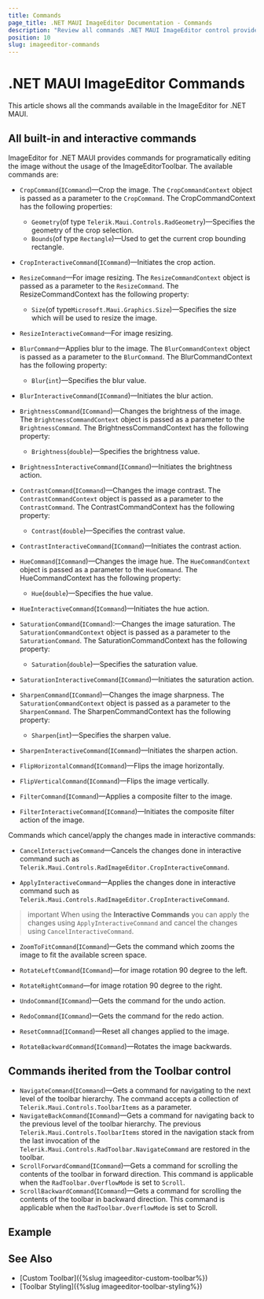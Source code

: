 ```yaml
---
title: Commands
page_title: .NET MAUI ImageEditor Documentation - Commands
description: "Review all commands .NET MAUI ImageEditor control provides like hue, rotate, crop, saturation, brightness and more."
position: 10
slug: imageeditor-commands
---
```


# .NET MAUI ImageEditor Commands

This article shows all the commands available in the ImageEditor for .NET MAUI. 

## All built-in and interactive commands

ImageEditor for .NET MAUI provides commands for programatically editing the image without the usage of the ImageEditorToolbar. The available commands are:

* `CropCommand`(`ICommand`)&mdash;Crop the image.
The `CropCommandContext` object is passed as a parameter to the `CropCommand`. The CropCommandContext has the following properties:
	* `Geometry`(of type `Telerik.Maui.Controls.RadGeometry`)&mdash;Specifies the geometry of the crop selection.
	* `Bounds`(of type `Rectangle`)&mdash;Used to get the current crop bounding rectangle.

* `CropInteractiveCommand`(`ICommand`)&mdash;Initiates the crop action.

* `ResizeCommand`&mdash;For image resizing. 
The `ResizeCommandContext` object is passed as a parameter to the `ResizeCommand`. The ResizeCommandContext has the following property:
	* `Size`(of type`Microsoft.Maui.Graphics.Size`)&mdash;Specifies the size which will be used to resize the image.

* `ResizeInteractiveCommand`&mdash;For image resizing. 

* `BlurCommand`&mdash;Applies blur to the image.
The `BlurCommandContext` object is passed as a parameter to the `BlurCommand`. The BlurCommandContext has the following property:
	* `Blur`(`int`)&mdash;Specifies the blur value.

* `BlurInteractiveCommand`(`ICommand`)&mdash;Initiates the blur action.

* `BrightnessCommand`(`ICommand`)&mdash;Changes the brightness of the image.
The `BrightnessCommandContext` object is passed as a parameter to the `BrightnessCommand`. The BrightnessCommandContext has the following property:
	* `Brightness`(`double`)&mdash;Specifies the brightness value.

* `BrightnessInteractiveCommand`(`ICommand`)&mdash;Initiates the brightness action.

* `ContrastCommand`(`ICommand`)&mdash;Changes the image contrast.
The `ContrastCommandContext` object is passed as a parameter to the `ContrastCommand`. The ContrastCommandContext has the following property:
	* `Contrast`(`double`)&mdash;Specifies the contrast value.


* `ContrastInteractiveCommand`(`ICommand`)&mdash;Initiates the contrast action.

* `HueCommand`(`ICommand`)&mdash;Changes the image hue.
The `HueCommandContext` object is passed as a parameter to the `HueCommand`. The HueCommandContext has the following property:
	* `Hue`(`double`)&mdash;Specifies the hue value.

* `HueInteractiveCommand`(`ICommand`)&mdash;Initiates the hue action.

* `SaturationCommand`(`ICommand`):&mdash;Changes the image saturation.
The `SaturationCommandContext` object is passed as a parameter to the `SaturationCommand`. The SaturationCommandContext has the following property:
	* `Saturation`(`double`)&mdash;Specifies the saturation value.

* `SaturationInteractiveCommand`(`ICommand`)&mdash;Initiates the saturation action.

* `SharpenCommand`(`ICommand`)&mdash;Changes the image sharpness.
The `SaturationCommandContext` object is passed as a parameter to the `SharpenCommand`. The SharpenCommandContext has the following property:
	* `Sharpen`(`int`)&mdash;Specifies the sharpen value.

* `SharpenInteractiveCommand`(`ICommand`)&mdash;Initiates the sharpen action.

* `FlipHorizontalCommand`(`ICommand`)&mdash;Flips the image horizontally.

* `FlipVerticalCommand`(`ICommand`)&mdash;Flips the image vertically.

* `FilterCommand`(`ICommand`)&mdash;Applies a composite filter to the image.

* `FilterInteractiveCommand`(`ICommand`)&mdash;Initiates the composite filter action of the image.

Commands which cancel/apply the changes made in interactive commands:

* `CancelInteractiveCommand`&mdash;Cancels the changes done in interactive command such as `Telerik.Maui.Controls.RadImageEditor.CropInteractiveCommand`.

* `ApplyInteractiveCommand`&mdash;Applies the changes done in interactive command such as `Telerik.Maui.Controls.RadImageEditor.CropInteractiveCommand`.

>important When using the **Interactive Commands** you can apply the changes using `ApplyInteractiveCommand` and cancel the changes using `CancelInteractiveCommand`.

* `ZoomToFitCommand`(`ICommand`)&mdash;Gets the command which zooms the image to fit the available screen space.

* `RotateLeftCommand`(`ICommand`)&mdash;for image rotation 90 degree to the left.

* `RotateRightCommand`&mdash;for image rotation 90 degree to the right.

* `UndoCommand`(`ICommand`)&mdash;Gets the command for the undo action.

* `RedoCommand`(`ICommand`)&mdash;Gets the command for the redo action.

* `ResetCommnad`(`ICommand`)&mdash;Reset all changes applied to the image.

* `RotateBackwardCommand`(`ICommand`)&mdash;Rotates the image backwards.

## Commands iherited from the Toolbar control

* `NavigateCommand`(`ICommand`)&mdash;Gets a command for navigating to the next level of the toolbar hierarchy. The command accepts a collection of `Telerik.Maui.Controls.ToolbarItems` as a parameter.
* `NavigateBackCommand`(`ICommand`)&mdash;Gets a command for navigating back to the previous level of the toolbar hierarchy. The previous `Telerik.Maui.Controls.ToolbarItems` stored in the navigation stack from the last invocation of the `Telerik.Maui.Controls.RadToolbar.NavigateCommand` are restored in the toolbar.
* `ScrollForwardCommand`(`ICommand`)&mdash;Gets a command for scrolling the contents of the toolbar in forward direction. This command is applicable when the `RadToolbar.OverflowMode` is set to `Scroll`.
* `ScrollBackwardCommand`(`ICommand`)&mdash;Gets a command for scrolling the contents of the toolbar in backward direction. This command is applicable when the `RadToolbar.OverflowMode` is set to Scroll.


## Example



## See Also

- [Custom Toolbar]({%slug imageeditor-custom-toolbar%})
- [Toolbar Styling]({%slug imageeditor-toolbar-styling%})